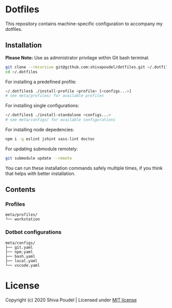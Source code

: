 # Dotfiles

This repository contains machine-specific configuration to accompany my dotfiles.

## Installation

__Please Note:__ Use as administrator privilage within Git bash terminal.

```bash
git clone --recursive git@github.com:shivapoudel/dotfiles.git ~/.dotfiles
cd ~/.dotfiles
```

For installing a predefined profile:
```bash
~/.dotfiles$ ./install-profile <profile> [<configs...>]
# see meta/profiles/ for available profiles
```

For installing single configurations:
```bash
~/.dotfiles$ ./install-standalone <configs...>
# see meta/configs/ for available configurations
```

For installing node depedencies:
```bash
npm i -g eslint jshint sass-lint doctoc
```

For updating submodule remotely:
```bash
git submodule update --remote
```

You can run these installation commands safely multiple times, if you think that helps with better installation.

## Contents

### Profiles

```
meta/profiles/
└── workstation
```
### Dotbot configurations

```
meta/configs/
├── git.yaml
├── npm.yaml
├── bash.yaml
├── local.yaml
└── vscode.yaml
```

# License

Copyright (c) 2020 Shiva Poudel | Licensed under [MIT license](http://shivapoudel.mit-license.org)
